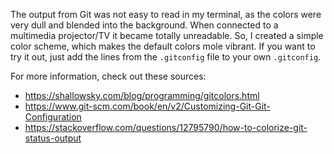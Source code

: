 The output from Git was not easy to read in my terminal, as the colors were very dull and blended into the background. When connected to a multimedia projector/TV it became totally unreadable. So, I created a simple color scheme, which makes the default colors mole vibrant. If you want to try it out, just add the lines from the `.gitconfig` file to your own `.gitconfig`.

For more information, check out these sources:

* https://shallowsky.com/blog/programming/gitcolors.html
* https://www.git-scm.com/book/en/v2/Customizing-Git-Git-Configuration
* https://stackoverflow.com/questions/12795790/how-to-colorize-git-status-output
